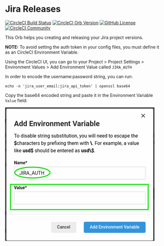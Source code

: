 # Jira Releases

[![CircleCI Build Status](https://circleci.com/gh/mobomo/jira-releases.svg?style=shield "CircleCI Build Status")](https://circleci.com/gh/mobomo/jira-releases) [![CircleCI Orb Version](https://badges.circleci.com/orbs/mobomo/jira-releases.svg)](https://circleci.com/orbs/registry/orb/mobomo/jira-releases) [![GitHub License](https://img.shields.io/badge/license-MIT-lightgrey.svg)](https://raw.githubusercontent.com/mobomo/jira-releases/master/LICENSE) [![CircleCI Community](https://img.shields.io/badge/community-CircleCI%20Discuss-343434.svg)](https://discuss.circleci.com/c/ecosystem/orbs)

This Orb helps you creating and releasing your Jira project versions.


**NOTE:** To avoid setting the auth token in your config files, you must define it as an CircleCI Environment Variable.

Using the CircleCI UI, you can go to your Project > Project Settings > Environment Values > Add Environment Value called
`JIRA_AUTH`

In order to encode the username:password string, you can run:
```shell
echo -n 'jira_user_email:jira_api_token' | openssl base64
```

Copy the base64 encoded string and paste it in the Environment Variable `Value` field:

![Setting CircleCI Env Vars](assets/cci_env_vars.png)

